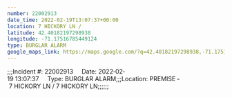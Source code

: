 ```yaml
---
number: 22002913
date_time: 2022-02-19T13:07:37+00:00
location: 7 HICKORY LN / 
latitude: 42.40182197298938
longitude: -71.17516785449124
type: BURGLAR ALARM
google_maps_link: https://maps.google.com/?q=42.40182197298938,-71.17516785449124
---
```


;;;Incident #: 22002913     Date: 2022‐02‐19 13:07:37     Type: BURGLAR ALARM;;;Location: PREMISE ‐ 7 HICKORY LN / 7 HICKORY LN;;;;;;
